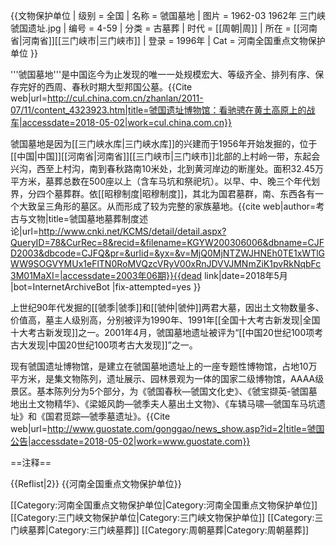 {{文物保护单位
| 级别 = 全国
| 名称 = 虢国墓地
| 图片 = 1962-03 1962年 三门峡虢国遗址.jpg
| 编号 = 4-59
| 分类 = 古墓葬
| 时代 = [[周朝|周]]
| 所在 = [[河南省|河南省]][[三门峡市|三门峡市]]
| 登录 = 1996年
| Cat = 河南全国重点文物保护单位
}}

'''虢国墓地'''是中国迄今为止发现的唯一一处规模宏大、等级齐全、排列有序、保存完好的西周、春秋时期大型邦国公墓。<ref>{{Cite web|url=http://cul.china.com.cn/zhanlan/2011-07/11/content_4323923.htm|title=虢国遗址博物馆：看驰骋在黄土高原上的战车|accessdate=2018-05-02|work=cul.china.com.cn}}</ref>

虢国墓地是因为[[三门峡水库|三门峡水库]]的兴建而于1956年开始发掘的，位于[[中国|中国]][[河南省|河南省]][[三门峡市|三门峡市]]北部的上村岭一带，东起会兴沟，西至上村沟，南到春秋路南10米处，北到黄河岸边的断崖处。面积32.45万平方米，墓葬总数在500座以上（含车马坑和祭祀坑）。以早、中、晚三个年代划界，分四个墓葬群。依[[昭穆制度|昭穆制度]]，其北为国君墓群，南、东西各有一个大致呈三角形的墓区。从而形成了较为完整的家族墓地。<ref>{{cite web|author=考古与文物|title=虢国墓地墓葬制度述论|url=http://www.cnki.net/KCMS/detail/detail.aspx?QueryID=78&CurRec=8&recid=&filename=KGYW200306006&dbname=CJFD2003&dbcode=CJFQ&pr=&urlid=&yx=&v=MjQ0MjNTZWJHNEh0TE1xWTlGWW9SOGVYMUx1eFlTN0RoMVQzcVRyV00xRnJDVVJMNmZiK1pvRkNqbFc3M01MaXI=|accessdate=2003年06期}}{{dead link|date=2018年5月 |bot=InternetArchiveBot |fix-attempted=yes }}</ref>

上世纪90年代发掘的[[虢季|虢季]]和[[虢仲|虢仲]]两君大墓，因出土文物数量多、价值高，墓主人级别高，分别被评为1990年、1991年[[全国十大考古新发现|全国十大考古新发现]]之一。2001年4月，虢国墓地遗址被评为“[[中国20世纪100项考古大发现|中国20世纪100项考古大发现]]”之一。

现有虢国遗址博物馆，是建立在虢国墓地遗址上的一座专题性博物馆，占地10万平方米，是集文物陈列，遗址展示、园林景观为一体的国家二级博物馆，AAAA级景区。基本陈列分为5个部分，为《虢国春秋—虢国文化史》、《虢宝撷英-虢国墓地出土文物精华》、《梁姬风韵—虢季夫人墓出土文物》、《车辚马啸—虢国车马坑遗址》和《国君觅踪—虢季墓遗址》。<ref>{{Cite web|url=http://www.guostate.com/gonggao/news_show.asp?id=2|title=虢国公告|accessdate=2018-05-02|work=www.guostate.com}}</ref>

==注释==

{{Reflist|2}}
{{河南全国重点文物保护单位}}

[[Category:河南全国重点文物保护单位|Category:河南全国重点文物保护单位]]
[[Category:三门峡文物保护单位|Category:三门峡文物保护单位]]
[[Category:三门峡墓葬|Category:三门峡墓葬]]
[[Category:周朝墓葬|Category:周朝墓葬]]
